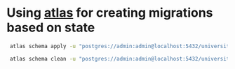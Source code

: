 # Using [atlas](https://atlasgo.io/) for creating migrations based on state

```bash
 atlas schema apply -u "postgres://admin:admin@localhost:5432/university?sslmode=disable" --to "file://./schema.sql" --dev-url "docker://postgres/latest/dev"
 ```

```bash
 atlas schema clean -u "postgres://admin:admin@localhost:5432/university?sslmode=disable"
 ```
